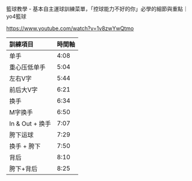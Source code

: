 籃球教學 - 基本自主運球訓練菜單，「控球能力不好的你」必學的細節與重點｜yo4籃球

https://www.youtube.com/watch?v=1v8zwYwQtmo

|訓練項目 | 時間軸 |
| :- | :- |
|单手|4:08|
|重心压低单手|5:04|
|左右V字|5:44|
|前后大V字|6:21|
|换手|6:34|
|M字换手|6:50|
|In & Out + 换手|7:07 |
|胯下运球|7:29|
|换手 + 胯下|7:50|
|背后|8:10|
|胯下+背后|8:25|
